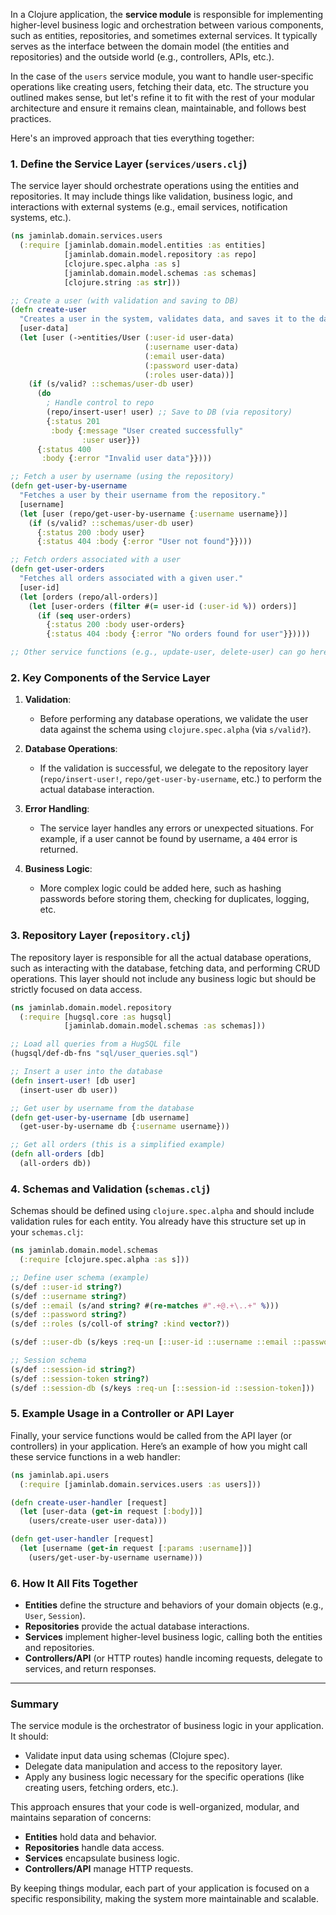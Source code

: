 In a Clojure application, the **service module** is responsible for implementing higher-level business logic and orchestration between various components, such as entities, repositories, and sometimes external services. It typically serves as the interface between the domain model (the entities and repositories) and the outside world (e.g., controllers, APIs, etc.). 

In the case of the `users` service module, you want to handle user-specific operations like creating users, fetching their data, etc. The structure you outlined makes sense, but let's refine it to fit with the rest of your modular architecture and ensure it remains clean, maintainable, and follows best practices.

Here's an improved approach that ties everything together:

### 1. **Define the Service Layer (`services/users.clj`)**

The service layer should orchestrate operations using the entities and repositories. It may include things like validation, business logic, and interactions with external systems (e.g., email services, notification systems, etc.).

```clojure
(ns jaminlab.domain.services.users
  (:require [jaminlab.domain.model.entities :as entities]
            [jaminlab.domain.model.repository :as repo]
            [clojure.spec.alpha :as s]
            [jaminlab.domain.model.schemas :as schemas]
            [clojure.string :as str]))

;; Create a user (with validation and saving to DB)
(defn create-user
  "Creates a user in the system, validates data, and saves it to the database."
  [user-data]
  (let [user (->entities/User (:user-id user-data)
                              (:username user-data)
                              (:email user-data)
                              (:password user-data)
                              (:roles user-data))]
    (if (s/valid? ::schemas/user-db user)
      (do
        ; Handle control to repo
        (repo/insert-user! user) ;; Save to DB (via repository)
        {:status 201
         :body {:message "User created successfully"
                :user user}})
      {:status 400
       :body {:error "Invalid user data"}})))

;; Fetch a user by username (using the repository)
(defn get-user-by-username
  "Fetches a user by their username from the repository."
  [username]
  (let [user (repo/get-user-by-username {:username username})]
    (if (s/valid? ::schemas/user-db user)
      {:status 200 :body user}
      {:status 404 :body {:error "User not found"}})))

;; Fetch orders associated with a user
(defn get-user-orders
  "Fetches all orders associated with a given user."
  [user-id]
  (let [orders (repo/all-orders)]
    (let [user-orders (filter #(= user-id (:user-id %)) orders)]
      (if (seq user-orders)
        {:status 200 :body user-orders}
        {:status 404 :body {:error "No orders found for user"}}))))

;; Other service functions (e.g., update-user, delete-user) can go here.
```

### 2. **Key Components of the Service Layer**

1. **Validation**: 
   - Before performing any database operations, we validate the user data against the schema using `clojure.spec.alpha` (via `s/valid?`).
   
2. **Database Operations**: 
   - If the validation is successful, we delegate to the repository layer (`repo/insert-user!`, `repo/get-user-by-username`, etc.) to perform the actual database interaction.

3. **Error Handling**: 
   - The service layer handles any errors or unexpected situations. For example, if a user cannot be found by username, a `404` error is returned.

4. **Business Logic**:
   - More complex logic could be added here, such as hashing passwords before storing them, checking for duplicates, logging, etc.

### 3. **Repository Layer (`repository.clj`)**

The repository layer is responsible for all the actual database operations, such as interacting with the database, fetching data, and performing CRUD operations. This layer should not include any business logic but should be strictly focused on data access.

```clojure
(ns jaminlab.domain.model.repository
  (:require [hugsql.core :as hugsql]
            [jaminlab.domain.model.schemas :as schemas]))

;; Load all queries from a HugSQL file
(hugsql/def-db-fns "sql/user_queries.sql")

;; Insert a user into the database
(defn insert-user! [db user]
  (insert-user db user))

;; Get user by username from the database
(defn get-user-by-username [db username]
  (get-user-by-username db {:username username}))

;; Get all orders (this is a simplified example)
(defn all-orders [db]
  (all-orders db))
```

### 4. **Schemas and Validation (`schemas.clj`)**

Schemas should be defined using `clojure.spec.alpha` and should include validation rules for each entity. You already have this structure set up in your `schemas.clj`:

```clojure
(ns jaminlab.domain.model.schemas
  (:require [clojure.spec.alpha :as s]))

;; Define user schema (example)
(s/def ::user-id string?)
(s/def ::username string?)
(s/def ::email (s/and string? #(re-matches #".+@.+\..+" %)))
(s/def ::password string?)
(s/def ::roles (s/coll-of string? :kind vector?))

(s/def ::user-db (s/keys :req-un [::user-id ::username ::email ::password ::roles]))

;; Session schema
(s/def ::session-id string?)
(s/def ::session-token string?)
(s/def ::session-db (s/keys :req-un [::session-id ::session-token]))
```

### 5. **Example Usage in a Controller or API Layer**

Finally, your service functions would be called from the API layer (or controllers) in your application. Here’s an example of how you might call these service functions in a web handler:

```clojure
(ns jaminlab.api.users
  (:require [jaminlab.domain.services.users :as users]))

(defn create-user-handler [request]
  (let [user-data (get-in request [:body])]
    (users/create-user user-data)))

(defn get-user-handler [request]
  (let [username (get-in request [:params :username])]
    (users/get-user-by-username username)))
```

### 6. **How It All Fits Together**

- **Entities** define the structure and behaviors of your domain objects (e.g., `User`, `Session`).
- **Repositories** provide the actual database interactions.
- **Services** implement higher-level business logic, calling both the entities and repositories.
- **Controllers/API** (or HTTP routes) handle incoming requests, delegate to services, and return responses.

---

### Summary

The service module is the orchestrator of business logic in your application. It should:
- Validate input data using schemas (Clojure spec).
- Delegate data manipulation and access to the repository layer.
- Apply any business logic necessary for the specific operations (like creating users, fetching orders, etc.).

This approach ensures that your code is well-organized, modular, and maintains separation of concerns:
- **Entities** hold data and behavior.
- **Repositories** handle data access.
- **Services** encapsulate business logic.
- **Controllers/API** manage HTTP requests.

By keeping things modular, each part of your application is focused on a specific responsibility, making the system more maintainable and scalable.